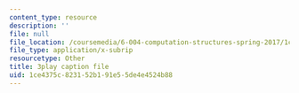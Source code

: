 ```yaml
---
content_type: resource
description: ''
file: null
file_location: /coursemedia/6-004-computation-structures-spring-2017/1ce4375c823152b191e55de4e4524b88_m_G3z-C1C2g.vtt
file_type: application/x-subrip
resourcetype: Other
title: 3play caption file
uid: 1ce4375c-8231-52b1-91e5-5de4e4524b88
---
```


